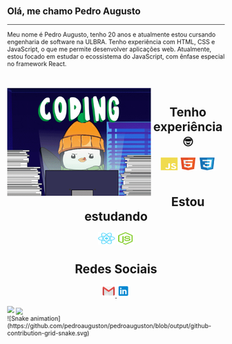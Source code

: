 ## Olá, me chamo Pedro Augusto

---

<div align="left">
<p>Meu nome é Pedro Augusto, tenho 20 anos e atualmente estou cursando engenharia de software na ULBRA. Tenho experiência com HTML, CSS e JavaScript, o que me permite desenvolver aplicações web. Atualmente, estou focado em estudar o ecossistema do JavaScript, com ênfase especial no framework React.
</div>
<br>

<div  align="center"> 
  <div style="display: inline_block"><br>
    <img align="left" height="250" alt="coding-time" src="giphy.gif">
    <h1 align="center">Tenho experiência 🤓</h1>
    <img align="center" height="30" width="40" alt="js-icon"  src="https://raw.githubusercontent.com/devicons/devicon/master/icons/javascript/javascript-plain.svg">
    <img align="center" height="30" width="40" alt="html-icon" src="https://raw.githubusercontent.com/devicons/devicon/master/icons/html5/html5-original.svg">
    <img align="center" height="30" width="40" alt="css-icon" src="https://raw.githubusercontent.com/devicons/devicon/master/icons/css3/css3-original.svg">
   </div>
<div style="display: inline_block"><br>
    <h1 align="center">Estou estudando</h1>
     <img align="center" height="30" width="40" alt="react-icon" src="https://raw.githubusercontent.com/devicons/devicon/master/icons/react/react-original.svg">
    <img align="center" height="30" width="40" alt="nodejs-icon" src="https://raw.githubusercontent.com/devicons/devicon/master/icons/nodejs/nodejs-original.svg">
   </div>

  <h1 align="center">Redes Sociais</h1>
    <a align="left" href = "mailto: panuness1010@gmail.com">
      <img width="30" src="gmail.svg">
    </a>
    <a  align="left" href = "https://www.linkedin.com/in/pedro-augusto-nunes-de-oliveira-232750207/">
      <img width="30" src="linkedin.svg">
    </a>
</div>
<br>

<div>
  <img   height="180em" src="https://github-readme-stats.vercel.app/api?username=pedroauguston&show_icons=true&theme=radical&include_all_commits=true&count_private=true&rank_icon=github"/>
  <img  align="center" height="150em" src="https://github-readme-stats.vercel.app/api/top-langs/?username=pedroauguston&layout=compact&langs_count=16&theme=radical"/>
</div>
![Snake animation](https://github.com/pedroauguston/pedroauguston/blob/output/github-contribution-grid-snake.svg)
